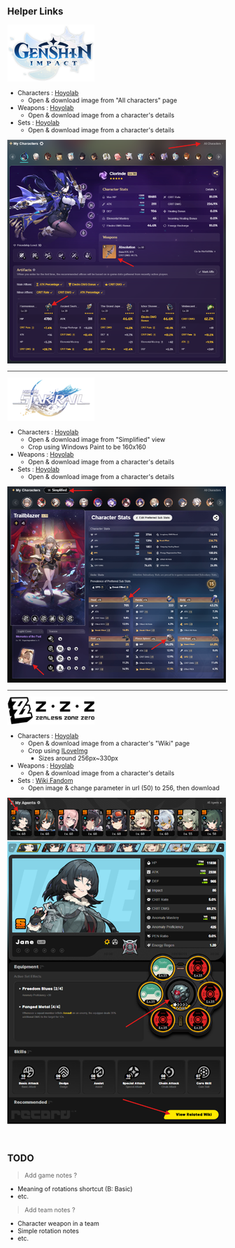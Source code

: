 ## Helper Links

<img src="assets/images/gi/GI_Logo.png" alt="Step 1" width="200"/>

- Characters : [Hoyolab](https://www.hoyolab.com/accountCenter/postList?id=17195645)
  - Open & download image from "All characters" page
- Weapons : [Hoyolab](https://www.hoyolab.com/accountCenter/postList?id=17195645)
  - Open & download image from a character's details
- Sets : [Hoyolab](https://www.hoyolab.com/accountCenter/postList?id=17195645)
  - Open & download image from a character's details

<img src="assets/readme/gi-image-loc-1.png" alt="Step 1" width="500"/>

---

<img src="assets/images/hsr/HSR_Logo.png" alt="Step 1" width="200"/>

- Characters : [Hoyolab](https://www.hoyolab.com/accountCenter/postList?id=17195645)
  - Open & download image from "Simplified" view
  - Crop using Windows Paint to be 160x160
- Weapons : [Hoyolab](https://www.hoyolab.com/accountCenter/postList?id=17195645)
  - Open & download image from a character's details
- Sets : [Hoyolab](https://www.hoyolab.com/accountCenter/postList?id=17195645)
  - Open & download image from a character's details

<img src="assets/readme/hsr-image-loc-1.png" alt="Step 1" width="500"/>

---

<img src="assets/images/zzz/ZZZ_Logo.png" alt="Step 1" width="200"/>

- Characters : [Hoyolab](https://www.hoyolab.com/accountCenter/postList?id=17195645)
  - Open & download image from a character's "Wiki" page
  - Crop using [ILoveImg](https://www.iloveimg.com/crop-image)
    - Sizes around 256px~330px
- Weapons : [Hoyolab](https://www.hoyolab.com/accountCenter/postList?id=17195645)
  - Open & download image from a character's details
- Sets : [Wiki Fandom](https://zenless-zone-zero.fandom.com/wiki/Drive_Disc)
  - Open image & change parameter in url (50) to 256, then download

<img src="assets/readme/zzz-image-loc-1.png" alt="Step 1" width="500"/>
<img src="assets/readme/zzz-image-loc-2.png" alt="Step 2" width="500"/>

<br>
<br>
<br>

## TODO

> Add game notes ?
- Meaning of rotations shortcut (B: Basic)
- etc.

> Add team notes ?
- Character weapon in a team
- Simple rotation notes
- etc.